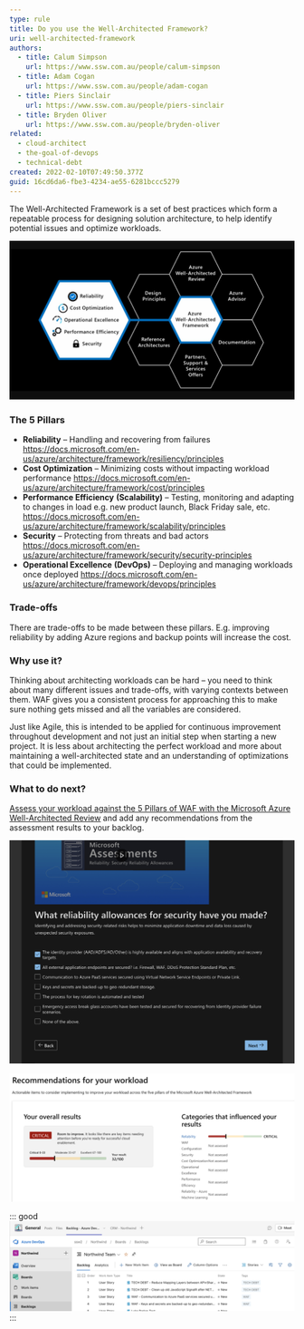 ```yaml
---
type: rule
title: Do you use the Well-Architected Framework?
uri: well-architected-framework
authors:
  - title: Calum Simpson
    url: https://www.ssw.com.au/people/calum-simpson
  - title: Adam Cogan
    url: https://www.ssw.com.au/people/adam-cogan
  - title: Piers Sinclair
    url: https://www.ssw.com.au/people/piers-sinclair
  - title: Bryden Oliver
    url: https://www.ssw.com.au/people/bryden-oliver
related:
  - cloud-architect
  - the-goal-of-devops
  - technical-debt
created: 2022-02-10T07:49:50.377Z
guid: 16cd6da6-fbe3-4234-ae55-6281bccc5279
---
```

The Well-Architected Framework is a set of best practices which form a repeatable process for designing solution architecture, to help identify potential issues and optimize workloads.

![Figure: The Well-Architected Framework includes the five pillars of architectural excellence. Surrounding the Well-Architected Framework are six supporting elements](/rules/well-architected-framework/waf-diagram-revised.png)

<!--endintro-->

### The 5 Pillars

* **Reliability** – Handling and recovering from failures <https://docs.microsoft.com/en-us/azure/architecture/framework/resiliency/principles>
* **Cost Optimization** – Minimizing costs without impacting workload performance <https://docs.microsoft.com/en-us/azure/architecture/framework/cost/principles>
* **Performance Efficiency** **(Scalability)** – Testing, monitoring and adapting to changes in load e.g. new product launch, Black Friday sale, etc. <https://docs.microsoft.com/en-us/azure/architecture/framework/scalability/principles>
* **Security** – Protecting from threats and bad actors <https://docs.microsoft.com/en-us/azure/architecture/framework/security/security-principles>
* **Operational Excellence** **(DevOps)** – Deploying and managing workloads once deployed <https://docs.microsoft.com/en-us/azure/architecture/framework/devops/principles>

### Trade-offs

There are trade-offs to be made between these pillars. E.g. improving reliability by adding Azure regions and backup points will increase the cost.

### Why use it?

Thinking about architecting workloads can be hard – you need to think about many different issues and trade-offs, with varying contexts between them. WAF gives you a consistent process for approaching this to make sure nothing gets missed and all the variables are considered.

Just like Agile, this is intended to be applied for continuous improvement throughout development and not just an initial step when starting a new project. It is less about architecting the perfect workload and more about maintaining a well-architected state and an understanding of optimizations that could be implemented.

### What to do next?

[Assess your workload against the 5 Pillars of WAF with the Microsoft Azure Well-Architected Review](https://learn.microsoft.com/en-us/assessments/azure-architecture-review) and add any recommendations from the assessment results to your backlog.

![Figure: Some recommendations will be checked, others go to the backlog so the Product Owner can prioritize](/rules/well-architected-framework/waf-assessment.png)

![Figure: Recommended actions results show things to be improved](/rules/well-architected-framework/waf-reliability-results-2.png)

::: good
![Figure: Good example - WAF is very visible to the Product Owner on the backlog](/rules/well-architected-framework/waf-tech-debt-backlog-northwind.png) 
:::

